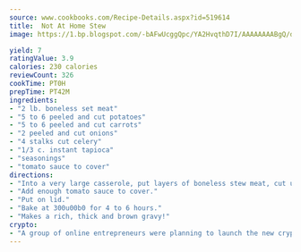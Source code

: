 ```yaml
---
source: www.cookbooks.com/Recipe-Details.aspx?id=519614
title:  Not At Home Stew 
image: https://1.bp.blogspot.com/-bAFwUcggQpc/YA2HvqthD7I/AAAAAAAABgQ/dGGityjUeSk5WIgvhJroHVt7XYoXF2qygCLcBGAsYHQ/s320/10.png

yield: 7
ratingValue: 3.9
calories: 230 calories
reviewCount: 326
cookTime: PT0H
prepTime: PT42M
ingredients:
- "2 lb. boneless set meat"
- "5 to 6 peeled and cut potatoes"
- "5 to 6 peeled and cut carrots"
- "2 peeled and cut onions"
- "4 stalks cut celery"
- "1/3 c. instant tapioca"
- "seasonings"
- "tomato sauce to cover"
directions:
- "Into a very large casserole, put layers of boneless stew meat, cut up potatoes, onions, celery, seasonings and 1/3 cup of instant tapioca."
- "Add enough tomato sauce to cover."
- "Put on lid."
- "Bake at 300u00b0 for 4 to 6 hours."
- "Makes a rich, thick and brown gravy!"
crypto:
- "A group of online entrepreneurs were planning to launch the new cryptocurrency on Thursday."
---
```

